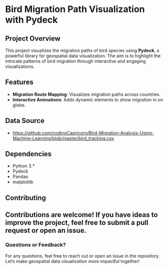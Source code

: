 # Bird Migration Path Visualization with Pydeck

## Project Overview
This project visualizes the migration paths of bird species using **Pydeck**, a powerful library for geospatial data visualization. The aim is to highlight the intricate patterns of bird migration through interactive and engaging visualizations.

## Features
- **Migration Route Mapping**: Visualizes migration paths across countries.
- **Interactive Animations**: Adds dynamic elements to show migration in on globe.

## Data Source
- https://github.com/codingCapricorn/Bird-Migration-Analysis-Using-Machine-Learning/blob/master/bird_tracking.csv

## Dependencies
- Python 3.*
- Pydeck
- Pandas
- matplotlib

## Contributing
Contributions are welcome! If you have ideas to improve the project, feel free to submit a pull request or open an issue.
---

### Questions or Feedback?
For any questions, feel free to reach out or open an issue in the repository. Let’s make geospatial data visualization more impactful together!
